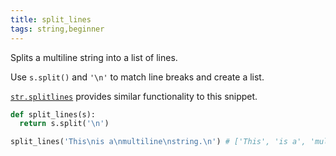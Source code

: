 ```yaml
---
title: split_lines
tags: string,beginner
---
```


Splits a multiline string into a list of lines.

Use `s.split()` and `'\n'` to match line breaks and create a list.

[`str.splitlines`](https://docs.python.org/3/library/stdtypes.html#str.splitlines) provides similar functionality to this snippet.

```py
def split_lines(s):
  return s.split('\n')
```

```py
split_lines('This\nis a\nmultiline\nstring.\n') # ['This', 'is a', 'multiline', 'string.' , '']
```
